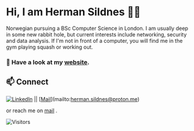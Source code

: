 
#  Hi, I am Herman Sildnes 👨‍💻

Norwegian pursuing a BSc Computer Science in London. I am usually deep in some new rabbit hole, but current interests include networking, security and data analysis. If I'm not in front of a computer, you will find me in the gym playing squash or working out.

### 🔭 Have a look at my [website](https://sildnes.com).

## 📫 Connect
[![LinkedIn](https://img.shields.io/badge/LinkedIn-0077B5?style=for-the-badge&logo=linkedin&logoColor=white)](https://www.linkedin.com/in/herman-sildnes-2581a7223/) || [[Mail](https://img.shields.io/badge/proton%20mail-6D4AFF?style=for-the-badge&logo=protonmail&logoColor=white)](mailto:herman.sildnes@proton.me)


 or reach me on [mail](mailto:herman.sildnes@proton.me) .


![Visitors](https://api.visitorbadge.io/api/visitors?path=https%3A%2F%2Fgithub.com%2Fhermansildnes&label=VISITORS&labelColor=%23697689&countColor=%23555555)
